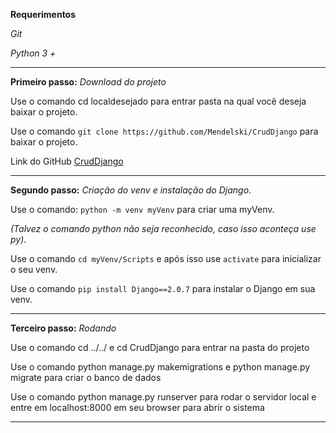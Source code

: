 **Requerimentos**

*Git*

*Python 3 +*

---

**Primeiro passo:**
*Download do projeto*

Use o comando cd localdesejado para entrar pasta na qual você deseja baixar o projeto.

Use o comando `git clone https://github.com/Mendelski/CrudDjango` para baixar o projeto. 

Link do GitHub [CrudDjango](https://github.com/Mendelski/CrudDjango)

---
**Segundo passo:**
*Criação do venv e instalação do Django*.

Use o comando: `python -m venv myVenv` para criar uma myVenv.

*(Talvez o comando python não seja reconhecido, caso isso aconteça use py)*.

Use o comando `cd myVenv/Scripts` e após isso use `activate` para inicializar o seu venv.

Use o comando `pip install Django==2.0.7` para instalar o Django em sua venv.

---
**Terceiro passo:**
*Rodando*

Use o comando cd ../../ e cd CrudDjango para entrar na pasta do projeto

Use o comando python manage.py makemigrations e python manage.py migrate para criar o banco de dados

Use o comando python manage.py runserver para rodar o servidor local e entre em localhost:8000 em seu browser para abrir o sistema

---
